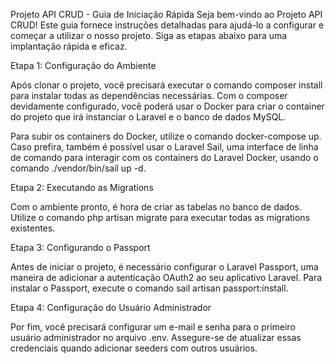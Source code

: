 Projeto API CRUD - Guia de Iniciação Rápida
Seja bem-vindo ao Projeto API CRUD! Este guia fornece instruções detalhadas para ajudá-lo a configurar e começar a utilizar o nosso projeto. Siga as etapas abaixo para uma implantação rápida e eficaz.

Etapa 1: Configuração do Ambiente

Após clonar o projeto, você precisará executar o comando composer install para instalar todas as dependências necessárias. Com o composer devidamente configurado, você poderá usar o Docker para criar o container do projeto que irá instanciar o Laravel e o banco de dados MySQL.

Para subir os containers do Docker, utilize o comando docker-compose up. Caso prefira, também é possível usar o Laravel Sail, uma interface de linha de comando para interagir com os containers do Laravel Docker, usando o comando ./vendor/bin/sail up -d.

Etapa 2: Executando as Migrations

Com o ambiente pronto, é hora de criar as tabelas no banco de dados. Utilize o comando php artisan migrate para executar todas as migrations existentes.

Etapa 3: Configurando o Passport

Antes de iniciar o projeto, é necessário configurar o Laravel Passport, uma maneira de adicionar a autenticação OAuth2 ao seu aplicativo Laravel. Para instalar o Passport, execute o comando sail artisan passport:install.

Etapa 4: Configuração do Usuário Administrador

Por fim, você precisará configurar um e-mail e senha para o primeiro usuário administrador no arquivo .env. Assegure-se de atualizar essas credenciais quando adicionar seeders com outros usuários.
#